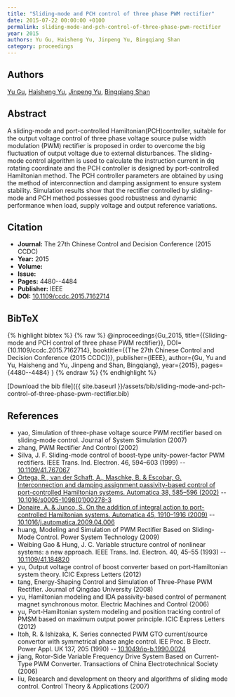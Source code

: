 ```yaml
---
title: "Sliding-mode and PCH control of three phase PWM rectifier"
date: 2015-07-22 00:00:00 +0100
permalink: sliding-mode-and-pch-control-of-three-phase-pwm-rectifier
year: 2015
authors: Yu Gu, Haisheng Yu, Jinpeng Yu, Bingqiang Shan
category: proceedings
---
```

 
## Authors
[Yu Gu](authors/yu-gu), [Haisheng Yu](authors/haisheng-yu), [Jinpeng Yu](authors/jinpeng-yu), [Bingqiang Shan](authors/bing-qiang-shan)
 
## Abstract
A sliding-mode and port-controlled Hamiltonian(PCH)controller, suitable for the output voltage control of three phase voltage source pulse width modulation (PWM) rectifier is proposed in order to overcome the big fluctuation of output voltage due to external disturbances. The sliding-mode control algorithm is used to calculate the instruction current in dq rotating coordinate and the PCH controller is designed by port-controlled Hamiltonian method. The PCH controller parameters are obtained by using the method of interconnection and damping assignment to ensure system stability. Simulation results show that the rectifier controlled by sliding-mode and PCH method possesses good robustness and dynamic performance when load, supply voltage and output reference variations.
 
## Citation
- **Journal:** The 27th Chinese Control and Decision Conference (2015 CCDC)
- **Year:** 2015
- **Volume:** 
- **Issue:** 
- **Pages:** 4480--4484
- **Publisher:** IEEE
- **DOI:** [10.1109/ccdc.2015.7162714](https://doi.org/10.1109/ccdc.2015.7162714)
 
## BibTeX
{% highlight bibtex %}
{% raw %}
@inproceedings{Gu_2015,
  title={{Sliding-mode and PCH control of three phase PWM rectifier}},
  DOI={10.1109/ccdc.2015.7162714},
  booktitle={{The 27th Chinese Control and Decision Conference (2015 CCDC)}},
  publisher={IEEE},
  author={Gu, Yu and Yu, Haisheng and Yu, Jinpeng and Shan, Bingqiang},
  year={2015},
  pages={4480--4484}
}
{% endraw %}
{% endhighlight %}
 
[Download the bib file]({{ site.baseurl }}/assets/bib/sliding-mode-and-pch-control-of-three-phase-pwm-rectifier.bib)
 
## References
- yao, Simulation of three-phase voltage source PWM rectifier based on sliding-mode control. Journal of System Simulation (2007)
- zhang, PWM Rectifier And Control (2002)
- Silva, J. F. Sliding-mode control of boost-type unity-power-factor PWM rectifiers. IEEE Trans. Ind. Electron. 46, 594–603 (1999) -- [10.1109/41.767067](https://doi.org/10.1109/41.767067)
- [Ortega, R., van der Schaft, A., Maschke, B. & Escobar, G. Interconnection and damping assignment passivity-based control of port-controlled Hamiltonian systems. Automatica 38, 585–596 (2002)](interconnection-and-damping-assignment-passivity-based-control-of-port-controlled-hamiltonian-systems) -- [10.1016/s0005-1098(01)00278-3](https://doi.org/10.1016/s0005-1098(01)00278-3)
- [Donaire, A. & Junco, S. On the addition of integral action to port-controlled Hamiltonian systems. Automatica 45, 1910–1916 (2009)](on-the-addition-of-integral-action-to-port-controlled-hamiltonian-systems) -- [10.1016/j.automatica.2009.04.006](https://doi.org/10.1016/j.automatica.2009.04.006)
- huang, Modeling and Simulation of PWM Rectifier Based on Sliding-Mode Control. Power System Technology (2009)
- Weibing Gao & Hung, J. C. Variable structure control of nonlinear systems: a new approach. IEEE Trans. Ind. Electron. 40, 45–55 (1993) -- [10.1109/41.184820](https://doi.org/10.1109/41.184820)
- yu, Output voltage control of boost converter based on port-Hamiltonian system theory. ICIC Express Letters (2012)
- tang, Energy-Shaping Control and Simulation of Three-Phase PWM Rectifier. Journal of Qingdao University (2008)
- yu, Hamiltonian modeling and IDA passivity-based control of permanent magnet synchronous motor. Electric Machines and Control (2006)
- yu, Port-Hamiltonian system modeling and position tracking control of PMSM based on maximum output power principle. ICIC Express Letters (2012)
- Itoh, R. & Ishizaka, K. Series connected PWM GTO current/source convertor with symmetrical phase angle control. IEE Proc. B Electr. Power Appl. UK 137, 205 (1990) -- [10.1049/ip-b.1990.0024](https://doi.org/10.1049/ip-b.1990.0024)
- jiang, Rotor-Side Variable Frequency Drive System Based on Current-Type PWM Converter. Transactions of China Electrotechnical Society (2006)
- liu, Research and development on theory and algorithms of sliding mode control. Control Theory & Applications (2007)

